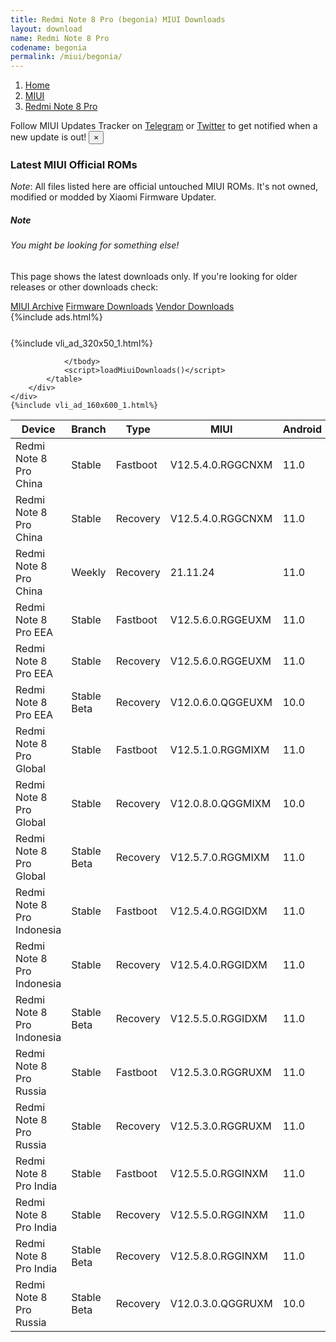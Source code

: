 ```yaml
---
title: Redmi Note 8 Pro (begonia) MIUI Downloads
layout: download
name: Redmi Note 8 Pro
codename: begonia
permalink: /miui/begonia/
---
```

<nav aria-label="breadcrumb">
    <ol class="breadcrumb">
        <li class="breadcrumb-item"><a href="/">Home</a></li>
        <li class="breadcrumb-item"><a href="/miui/">MIUI</a></li>
        <li class="breadcrumb-item active" aria-current="page"><a href="/miui/begonia/">Redmi Note 8 Pro</a></li>
    </ol>
</nav>
<div class="alert alert-primary alert-dismissible fade show" role="alert">
    Follow MIUI Updates Tracker on <a href="https://t.me/MIUIUpdatesTracker" class="alert-link">Telegram</a>
     or <a href="https://twitter.com/MiFwUpdater" class="alert-link">Twitter</a> to get notified when a new update is out!
    <button type="button" class="close" data-dismiss="alert" aria-label="Close">
        <span aria-hidden="true">&times;</span>
    </button>
</div>

### Latest MIUI Official ROMs
*Note*: All files listed here are official untouched MIUI ROMs. It's not owned, modified or modded by Xiaomi Firmware Updater.
<div class="card">
  <div class="card-body">
    <h5 class="card-title">Note</h5>
    <h6 class="card-subtitle mb-2 text-muted">You might be looking for something else!</h6>
    <p class="card-text">This page shows the latest downloads only.
     If you're looking for older releases or other downloads check:</p>
    <a href="/archive/miui/begonia/" class="card-link">MIUI Archive</a>
    <a href="/firmware/begonia/" class="card-link">Firmware Downloads</a>
    <a href="/vendor/begonia/" class="card-link">Vendor Downloads</a>
  </div>
</div>
{%include ads.html%}
<div class="row justify-content-center">
    <div class="col-10">
        <div class="table-responsive-md" style="margin-top: 25px;">
            {%include vli_ad_320x50_1.html%}
            <table id="miui" class="display dt-responsive nowrap compact table table-striped table-hover table-sm">
                <thead class="thead-dark">
                    <tr>
                        <th data-ref="device">Device</th>
                        <th data-ref="branch">Branch</th>
                        <th data-ref="type">Type</th>
                        <th data-ref="miui">MIUI</th>
                        <th data-ref="android">Android</th>
                        <th data-ref="size">Size</th>
                        <th data-ref="size">Date</th>
                        <th data-ref="link">Link</th>
                    </tr>
                </thead>
                <tbody>
                <tr><td>Redmi Note 8 Pro China</td><td>Stable</td><td>Fastboot</td><td>V12.5.4.0.RGGCNXM</td><td>11.0</td><td>4.0 GB</td><td>2021-12-30</td><td><a href="/miui/begonia/stable/V12.5.4.0.RGGCNXM/">Download</a></td></tr>
<tr><td>Redmi Note 8 Pro China</td><td>Stable</td><td>Recovery</td><td>V12.5.4.0.RGGCNXM</td><td>11.0</td><td>2.5 GB</td><td>2022-01-11</td><td><a href="/miui/begonia/stable/V12.5.4.0.RGGCNXM/">Download</a></td></tr>
<tr><td>Redmi Note 8 Pro China</td><td>Weekly</td><td>Recovery</td><td>21.11.24</td><td>11.0</td><td>2.5 GB</td><td>2021-11-25</td><td><a href="/miui/begonia/weekly/21.11.24/">Download</a></td></tr>
<tr><td>Redmi Note 8 Pro EEA</td><td>Stable</td><td>Fastboot</td><td>V12.5.6.0.RGGEUXM</td><td>11.0</td><td>4.5 GB</td><td>2022-01-12</td><td><a href="/miui/begonia/stable/V12.5.6.0.RGGEUXM/">Download</a></td></tr>
<tr><td>Redmi Note 8 Pro EEA</td><td>Stable</td><td>Recovery</td><td>V12.5.6.0.RGGEUXM</td><td>11.0</td><td>2.4 GB</td><td>2022-01-18</td><td><a href="/miui/begonia/stable/V12.5.6.0.RGGEUXM/">Download</a></td></tr>
<tr><td>Redmi Note 8 Pro EEA</td><td>Stable Beta</td><td>Recovery</td><td>V12.0.6.0.QGGEUXM</td><td>10.0</td><td>2.3 GB</td><td>2021-06-25</td><td><a href="/miui/begonia/stable beta/V12.0.6.0.QGGEUXM/">Download</a></td></tr>
<tr><td>Redmi Note 8 Pro Global</td><td>Stable</td><td>Fastboot</td><td>V12.5.1.0.RGGMIXM</td><td>11.0</td><td>4.4 GB</td><td>2021-06-29</td><td><a href="/miui/begonia/stable/V12.5.1.0.RGGMIXM/">Download</a></td></tr>
<tr><td>Redmi Note 8 Pro Global</td><td>Stable</td><td>Recovery</td><td>V12.0.8.0.QGGMIXM</td><td>10.0</td><td>2.3 GB</td><td>2021-05-21</td><td><a href="/miui/begonia/stable/V12.0.8.0.QGGMIXM/">Download</a></td></tr>
<tr><td>Redmi Note 8 Pro Global</td><td>Stable Beta</td><td>Recovery</td><td>V12.5.7.0.RGGMIXM</td><td>11.0</td><td>2.4 GB</td><td>2022-01-22</td><td><a href="/miui/begonia/stable beta/V12.5.7.0.RGGMIXM/">Download</a></td></tr>
<tr><td>Redmi Note 8 Pro Indonesia</td><td>Stable</td><td>Fastboot</td><td>V12.5.4.0.RGGIDXM</td><td>11.0</td><td>4.1 GB</td><td>2021-11-17</td><td><a href="/miui/begonia/stable/V12.5.4.0.RGGIDXM/">Download</a></td></tr>
<tr><td>Redmi Note 8 Pro Indonesia</td><td>Stable</td><td>Recovery</td><td>V12.5.4.0.RGGIDXM</td><td>11.0</td><td>2.4 GB</td><td>2021-11-25</td><td><a href="/miui/begonia/stable/V12.5.4.0.RGGIDXM/">Download</a></td></tr>
<tr><td>Redmi Note 8 Pro Indonesia</td><td>Stable Beta</td><td>Recovery</td><td>V12.5.5.0.RGGIDXM</td><td>11.0</td><td>2.4 GB</td><td>2022-03-16</td><td><a href="/miui/begonia/stable beta/V12.5.5.0.RGGIDXM/">Download</a></td></tr>
<tr><td>Redmi Note 8 Pro Russia</td><td>Stable</td><td>Fastboot</td><td>V12.5.3.0.RGGRUXM</td><td>11.0</td><td>4.0 GB</td><td>2021-10-26</td><td><a href="/miui/begonia/stable/V12.5.3.0.RGGRUXM/">Download</a></td></tr>
<tr><td>Redmi Note 8 Pro Russia</td><td>Stable</td><td>Recovery</td><td>V12.5.3.0.RGGRUXM</td><td>11.0</td><td>2.4 GB</td><td>2021-11-05</td><td><a href="/miui/begonia/stable/V12.5.3.0.RGGRUXM/">Download</a></td></tr>
<tr><td>Redmi Note 8 Pro India</td><td>Stable</td><td>Fastboot</td><td>V12.5.5.0.RGGINXM</td><td>11.0</td><td>3.1 GB</td><td>2021-10-16</td><td><a href="/miui/begoniain/stable/V12.5.5.0.RGGINXM/">Download</a></td></tr>
<tr><td>Redmi Note 8 Pro India</td><td>Stable</td><td>Recovery</td><td>V12.5.5.0.RGGINXM</td><td>11.0</td><td>2.4 GB</td><td>2021-10-22</td><td><a href="/miui/begoniain/stable/V12.5.5.0.RGGINXM/">Download</a></td></tr>
<tr><td>Redmi Note 8 Pro India</td><td>Stable Beta</td><td>Recovery</td><td>V12.5.8.0.RGGINXM</td><td>11.0</td><td>2.4 GB</td><td>2022-03-22</td><td><a href="/miui/begoniain/stable beta/V12.5.8.0.RGGINXM/">Download</a></td></tr>
<tr><td>Redmi Note 8 Pro Russia</td><td>Stable Beta</td><td>Recovery</td><td>V12.0.3.0.QGGRUXM</td><td>10.0</td><td>2.1 GB</td><td>2020-08-28</td><td><a href="/miui/begonia/stable beta/V12.0.3.0.QGGRUXM/">Download</a></td></tr>

                </tbody>
                <script>loadMiuiDownloads()</script>
            </table>
        </div>
    </div>
    {%include vli_ad_160x600_1.html%}
</div>
